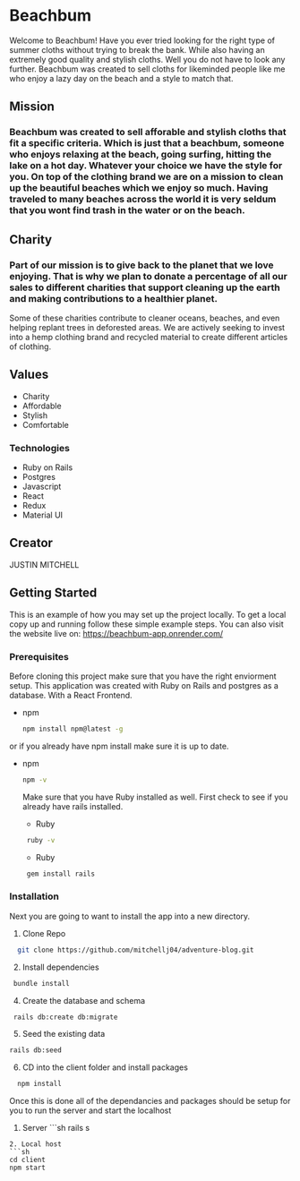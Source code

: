 # Beachbum

Welcome to Beachbum! Have you ever tried looking for the right type of summer cloths without trying to break the bank. While also having an extremely good quality and stylish cloths. Well you do not have to look any further. 
Beachbum was created to sell cloths for likeminded people like me who enjoy a lazy day on the beach and a style to match that. 

## Mission 

### Beachbum was created to sell afforable and stylish cloths that fit a specific criteria. Which is just that a beachbum, someone who enjoys relaxing at the beach, going surfing, hitting the lake on a hot day. Whatever your choice we have the style for you. On top of the clothing brand we are on a mission to clean up the beautiful beaches which we enjoy so much. Having traveled to many beaches across the world it is very seldum that you wont find trash in the water or on the beach.

## Charity 

### Part of our mission is to give back to the planet that we love enjoying. That is why we plan to donate a percentage of all our sales to different charities that support cleaning up the earth and making contributions to a healthier planet. 
Some of these charities contribute to cleaner oceans, beaches, and even helping replant trees in deforested areas. We are actively seeking to invest into a hemp clothing brand and recycled material to create different articles of clothing. 

## Values 

* Charity
* Affordable
* Stylish
* Comfortable

### Technologies 

- Ruby on Rails 
- Postgres 
- Javascript 
- React
- Redux
- Material UI

## Creator 

JUSTIN MITCHELL 


## Getting Started

This is an example of how you may set up the project locally.
To get a local copy up and running follow these simple example steps.
You can also visit the website live on: https://beachbum-app.onrender.com/

### Prerequisites

Before cloning this project make sure that you have the right enviorment setup. This application was created with Ruby on Rails and postgres as a database. With a React Frontend. 

* npm
  ```sh
  npm install npm@latest -g
  ```
or if you already have npm install make sure it is up to date. 

* npm 
  ```sh 
  npm -v
  ```
  Make sure that you have Ruby installed as well. First check to see if you already have rails installed. 
  
  * Ruby 
   ```sh 
    ruby -v 
   ```
   * Ruby 
    ```sh 
     gem install rails 
     ```

### Installation 

Next you are going to want to install the app into a new directory. 

1. Clone Repo 
  ```sh 
    git clone https://github.com/mitchellj04/adventure-blog.git
  ```
2. Install dependencies   
  ```sh 
   bundle install 
   ```
4. Create the database and schema 
  ```sh 
   rails db:create db:migrate 
  ```
5. Seed the existing data   
  ```sh 
  rails db:seed
  ```
6. CD into the client folder and install packages 
  ```sh 
    npm install 
  ```
  
  Once this is done all of the dependancies and packages should be setup for you to run the server and start the localhost
  
  1. Server
    ```sh 
      rails s 
   ```
  2. Local host 
  ```sh 
  cd client 
  npm start 
  ```





